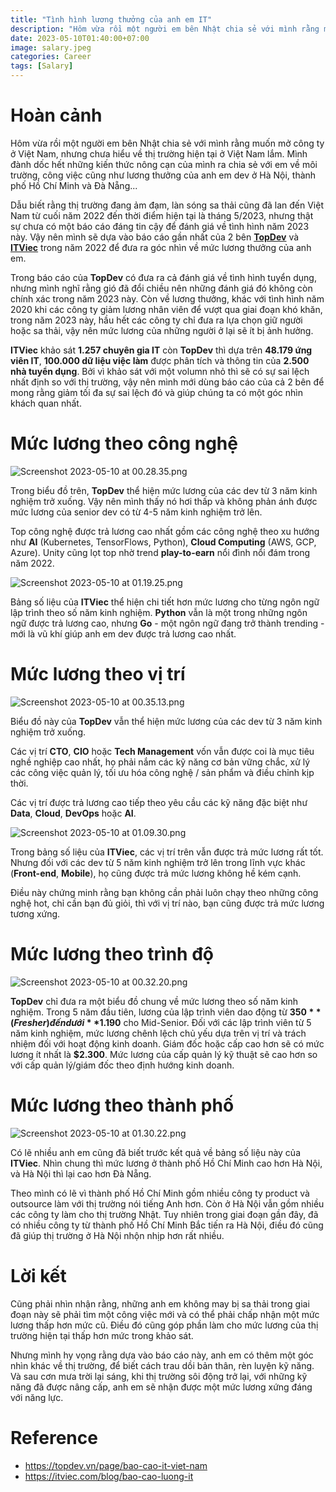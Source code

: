 ```yaml
---
title: "Tình hình lương thưởng của anh em IT"
description: "Hôm vừa rồi một người em bên Nhật chia sẻ với mình rằng muốn mở công ty ở Việt Nam, nhưng chưa hiểu về thị trường hiện tại ở Việt Nam lắm."
date: 2023-05-10T01:40:00+07:00
image: salary.jpeg
categories: Career
tags: [Salary]
---
```


# Hoàn cảnh
Hôm vừa rồi một người em bên Nhật chia sẻ với mình rằng muốn mở công ty ở Việt Nam, nhưng chưa hiểu về thị trường hiện tại ở Việt Nam lắm. Mình đành dốc hết những kiến thức nông cạn của mình ra chia sẻ với em về môi trường, công việc cũng như lương thưởng của anh em dev ở Hà Nội, thành phố Hồ Chí Minh và Đà Nẵng...

Dẫu biết rằng thị trường đang ảm đạm, làn sóng sa thải cũng đã lan đến Việt Nam từ cuối năm 2022 đến thời điểm hiện tại là tháng 5/2023, nhưng thật sự chưa có một báo cáo đáng tin cậy để đánh giá về tình hình năm 2023 này. Vậy nên mình sẽ dựa vào báo cáo gần nhất của 2 bên [**TopDev**](https://topdev.vn/page/bao-cao-it-viet-nam) và [**ITViec**](https://itviec.com/blog/bao-cao-luong-it) trong năm 2022 để đưa ra góc nhìn về mức lương thưởng của anh em.

Trong báo cáo của **TopDev** có đưa ra cả đánh giá về tình hình tuyển dụng, nhưng mình nghĩ rằng gió đã đổi chiều nên những đánh giá đó không còn chính xác trong năm 2023 này. Còn về lương thưởng, khác với tình hình năm 2020 khi các công ty giảm lương nhân viên để vượt qua giai đoạn khó khăn, trong năm 2023 này, hầu hết các công ty chỉ đưa ra lựa chọn giữ người hoặc sa thải, vậy nên mức lương của những người ở lại sẽ ít bị ảnh hưởng.

**ITViec** khảo sát **1.257 chuyên gia IT** còn **TopDev** thì dựa trên **48.179 ứng viên IT**, **100.000 dữ liệu việc làm** được phân tích và thông tin của **2.500 nhà tuyển dụng**. Bởi vì khảo sát với một volumn nhỏ thì sẽ có sự sai lệch nhất định so với thị trường, vậy nên mình mới dùng báo cáo của cả 2 bên để mong rằng giảm tối đa sự sai lệch đó và giúp chúng ta có một góc nhìn khách quan nhất.
# Mức lương theo công nghệ
![Screenshot 2023-05-10 at 00.28.35.png](https://images.viblo.asia/7d6e21a2-0408-4a2d-a4f3-f9972d29c7d6.png)

Trong biểu đồ trên, **TopDev** thể hiện mức lương của các dev từ 3 năm kinh nghiệm trở xuống. Vậy nên mình thấy nó hơi thấp và không phản ánh được mức lương của senior dev có từ 4-5 năm kinh nghiệm trở lên.

Top công nghệ được trả lương cao nhất gồm các công nghệ theo xu hướng như **AI** (Kubernetes, TensorFlows, Python), **Cloud Computing** (AWS, GCP, Azure). Unity cũng lọt top nhờ trend **play-to-earn** nổi đình nổi đám trong năm 2022.

![Screenshot 2023-05-10 at 01.19.25.png](https://images.viblo.asia/9c1832ca-89eb-41ce-ae3e-979dc592d55a.png)

Bảng số liệu của **ITViec** thể hiện chi tiết hơn mức lương cho từng ngôn ngữ lập trình theo số năm kinh nghiệm. **Python** vẫn là một trong những ngôn ngữ được trả lương cao, nhưng **Go** - một ngôn ngữ đang trở thành trending - mới là vũ khí giúp anh em dev được trả lương cao nhất.
# Mức lương theo vị trí
![Screenshot 2023-05-10 at 00.35.13.png](https://images.viblo.asia/d212dd1e-ba97-4b6d-92d7-cfd9c080252f.png)

Biểu đồ này của **TopDev** vẫn thể hiện mức lương của các dev từ 3 năm kinh nghiệm trở xuống.

Các vị trí **CTO**, **CIO** hoặc **Tech Management** vốn vẫn được coi là mục tiêu nghề nghiệp cao nhất, họ phải
nắm các kỹ năng cơ bản vững chắc, xử lý các công việc quản lý, tối ưu hóa công nghệ / sản phẩm và điều chỉnh kịp thời.

Các vị trí được trả lương cao tiếp theo yêu cầu các kỹ năng đặc biệt như **Data**, **Cloud**, **DevOps** hoặc **AI**.

![Screenshot 2023-05-10 at 01.09.30.png](https://images.viblo.asia/52da58a3-4789-4574-83a1-1b7cbc45297d.png)

Trong bảng số liệu của **ITViec**, các vị trí trên vẫn được trả mức lương rất tốt. Nhưng đối với các dev từ 5 năm kinh nghiệm trở lên trong lĩnh vực khác (**Front-end**, **Mobile**), họ cũng được trả mức lương không hề kém cạnh.

Điều này chứng minh rằng bạn không cần phải luôn chạy theo những công nghệ hot, chỉ cần bạn đủ giỏi, thì với vị trí nào, bạn cũng được trả mức lương tương xứng.
# Mức lương theo trình độ
![Screenshot 2023-05-10 at 00.32.20.png](https://images.viblo.asia/86564739-4ac2-4dcf-8a73-f057ca4787c4.png)

**TopDev** chỉ đưa ra một biểu đồ chung về mức lương theo số năm kinh nghiệm. Trong 5 năm đầu tiên, lương của lập trình viên dao động từ **$350** (Fresher) đến dưới **$1.190** cho
Mid-Senior. Đối với các lập trình viên từ 5 năm kinh nghiệm, mức lương chênh lệch chủ yếu dựa trên vị trí
và trách nhiệm đối với hoạt động kinh doanh. Giám đốc hoặc cấp cao hơn sẽ có mức lương ít nhất là
**$2.300**. Mức lương của cấp quản lý kỹ thuật sẽ cao hơn so với cấp quản lý/giám đốc theo định hướng
kinh doanh.

# Mức lương theo thành phố
![Screenshot 2023-05-10 at 01.30.22.png](https://images.viblo.asia/0a39130c-a632-47f2-a5eb-edf36f6101b8.png)

Có lẽ nhiều anh em cũng đã biết trước kết quả về bảng số liệu này của **ITViec**. Nhìn chung thì mức lương ở thành phố Hồ Chí Minh cao hơn Hà Nội, và Hà Nội thì lại cao hơn Đà Nẵng.

Theo mình có lẽ vì thành phố Hồ Chí Minh gồm nhiều công ty product và outsource làm với thị trường nói tiếng Anh hơn. Còn ở Hà Nội vẫn gồm nhiều các công ty làm cho thị trường Nhật. Tuy nhiên trong giai đoạn gần đây, đã có nhiều công ty từ thành phố Hồ Chí Minh Bắc tiến ra Hà Nội, điều đó cũng đã giúp thị trường ở Hà Nội nhộn nhịp hơn rất nhiều.
# Lời kết
Cũng phải nhìn nhận rằng, những anh em không may bị sa thải trong giai đoạn này sẽ phải tìm một công việc mới và có thể phải chấp nhận một mức lương thấp hơn mức cũ. Điều đó cũng góp phần làm cho mức lương của thị trường hiện tại thấp hơn mức trong khảo sát.

Nhưng mình hy vọng rằng dựa vào báo cáo này, anh em có thêm một góc nhìn khác về thị trường, để biết cách trau dồi bản thân, rèn luyện kỹ năng. Và sau cơn mưa trời lại sáng, khi thị trường sôi động trở lại, với những kỹ năng đã được nâng cấp, anh em sẽ nhận được một mức lương xứng đáng với năng lực.
# Reference
* https://topdev.vn/page/bao-cao-it-viet-nam
* https://itviec.com/blog/bao-cao-luong-it
